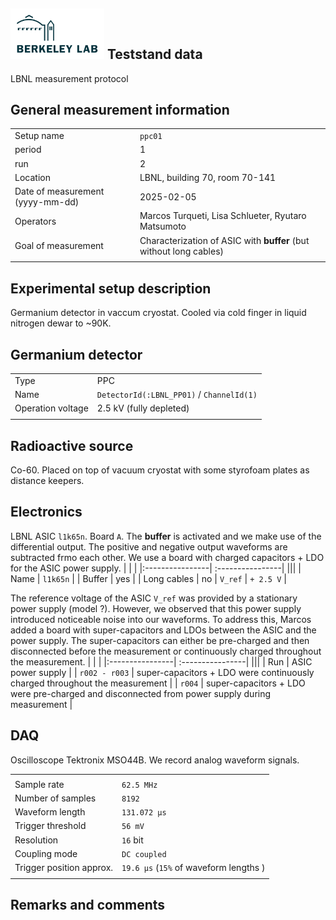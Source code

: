 ## <img src="./../../logo/lbnl_logo.png" alt="logo" width="150"/> Teststand data 
LBNL measurement protocol 

<style>
@media (prefers-color-scheme: dark) {
  .logo-inline {
    content: url("./../../logo/lbnl_logo_dark.png");
  }
}
</style>

## General measurement information
| | |
|:----------------| :----------------|
| Setup name | `ppc01`|
| period | 1 | 
| run | 2 | 
| Location | LBNL, building 70,  room 70-141 |
| Date of measurement (yyyy-mm-dd) | 2025-02-05 | 
| Operators | Marcos Turqueti, Lisa Schlueter, Ryutaro Matsumoto | 
| Goal of measurement | Characterization of ASIC with **buffer** (but without long cables) |
| | |

## Experimental setup description
Germanium detector in vaccum cryostat. Cooled via cold finger in liquid nitrogen dewar to ~90K. 


## Germanium detector
| | |
|:----------------| :----------------|
| Type | PPC | 
| Name | `DetectorId(:LBNL_PP01)` / `ChannelId(1)` | 
| Operation voltage | 2.5 kV (fully depleted) | 
| | |

## Radioactive source
Co-60. Placed on top of vacuum cryostat with some styrofoam plates as distance keepers. 

## Electronics
LBNL ASIC `l1k65n`. Board `A`. The **buffer** is activated and we make use of the differential output. The positive and negative output waveforms are subtracted frmo each other. We use a board with charged capacitors + LDO for the ASIC power supply. 
| | |
|:----------------| :----------------|
|||
| Name | `l1k65n` |
| Buffer | yes |
| Long cables | no |
 `V_ref` | `+ 2.5 V` |

The reference voltage of the ASIC `V_ref` was provided by a stationary power supply (model ?). 
However, we observed that this power supply introduced noticeable noise into our waveforms. To address this, Marcos added a board with super-capacitors and LDOs between the ASIC and the power supply. The super-capacitors can either be pre-charged and then disconnected before the measurement or continuously charged throughout the measurement.
| | |
|:----------------| :----------------|
|||
| Run | ASIC power supply  |
| `r002 - r003` | super-capacitors + LDO  were continuously charged throughout the measurement |
| `r004` | super-capacitors + LDO  were pre-charged and disconnected from power supply during measurement |


## DAQ
Oscilloscope Tektronix MSO44B. We record analog waveform signals.

| | |
|:----------------| :----------------|
|  |  | 
| Sample rate | `62.5 MHz` | 
| Number of samples | `8192` | 
| Waveform length | `131.072 µs` |
| Trigger threshold | `56 mV` |
| Resolution | `16` bit |
| Coupling mode | `DC coupled` | 
| Trigger position approx. | `19.6 µs` (`15%` of waveform lengths ) | 
| | |

## Remarks and comments


